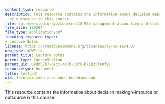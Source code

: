 ```yaml
---
content_type: resource
description: This resource contains the information about decision makingn-insource
  or outsource in this course.
file: /ol-ocw-studio-app/courses/15-963-management-accounting-and-control-spring-2007/fa787e542db9e2380d88b603d18c068b_lec4.pdf
file_size: 170204
file_type: application/pdf
learning_resource_types:
- Lecture Notes
license: https://creativecommons.org/licenses/by-nc-sa/4.0/
ocw_type: OCWFile
parent_title: Lecture Notes
parent_type: CourseSection
parent_uid: 09db57b7-6ecc-cd7b-5d76-b71b35fe0f91
resourcetype: Document
title: lec4.pdf
uid: fa787e54-2db9-e238-0d88-b603d18c068b
---
```

This resource contains the information about decision makingn-insource or outsource in this course.